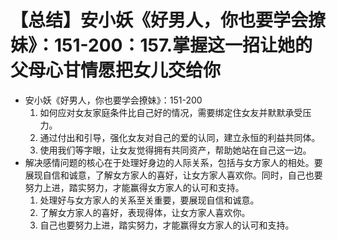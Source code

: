 # 【总结】安小妖《好男人，你也要学会撩妹》：151-200：157.掌握这一招让她的父母心甘情愿把女儿交给你

-   安小妖《好男人，你也要学会撩妹》：151-200
    1.  如何应对女友家庭条件比自己好的情况，需要绑定住女友并默默承受压力。
    2.  通过付出和引导，强化女友对自己的爱的认同，建立永恒的利益共同体。
    3.  使用我们等字眼，让女友觉得拥有共同资产，帮助她站在自己这一边。
-   解决感情问题的核心在于处理好身边的人际关系，包括与女方家人的相处。要展现自信和诚意，了解女方家人的喜好，让女方家人喜欢你。同时，自己也要努力上进，踏实努力，才能赢得女方家人的认可和支持。
    1.  处理好与女方家人的关系至关重要，要展现自信和诚意。
    2.  了解女方家人的喜好，表现得体，让女方家人喜欢你。
    3.  自己也要努力上进，踏实努力，才能赢得女方家人的认可和支持。
